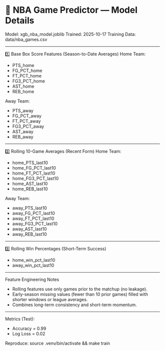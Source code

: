 # 🧠 NBA Game Predictor — Model Details

Model: xgb_nba_model.joblib
Trained: 2025-10-17
Training Data: data/nba_games.csv

---

1️⃣ Base Box Score Features (Season-to-Date Averages)
Home Team:
 - PTS_home
 - FG_PCT_home
 - FT_PCT_home
 - FG3_PCT_home
 - AST_home
 - REB_home

Away Team:
 - PTS_away
 - FG_PCT_away
 - FT_PCT_away
 - FG3_PCT_away
 - AST_away
 - REB_away

---

2️⃣ Rolling 10-Game Averages (Recent Form)
Home Team:
 - home_PTS_last10
 - home_FG_PCT_last10
 - home_FT_PCT_last10
 - home_FG3_PCT_last10
 - home_AST_last10
 - home_REB_last10

Away Team:
 - away_PTS_last10
 - away_FG_PCT_last10
 - away_FT_PCT_last10
 - away_FG3_PCT_last10
 - away_AST_last10
 - away_REB_last10

---

3️⃣ Rolling Win Percentages (Short-Term Success)
 - home_win_pct_last10
 - away_win_pct_last10

---

Feature Engineering Notes
 - Rolling features use only games prior to the matchup (no leakage).
 - Early-season missing values (fewer than 10 prior games) filled with shorter windows or league averages.
 - Combines long-term consistency and short-term momentum.

---

Metrics (Test):
 - Accuracy = 0.99
 - Log Loss = 0.02

Reproduce:
 source .venv/bin/activate && make train